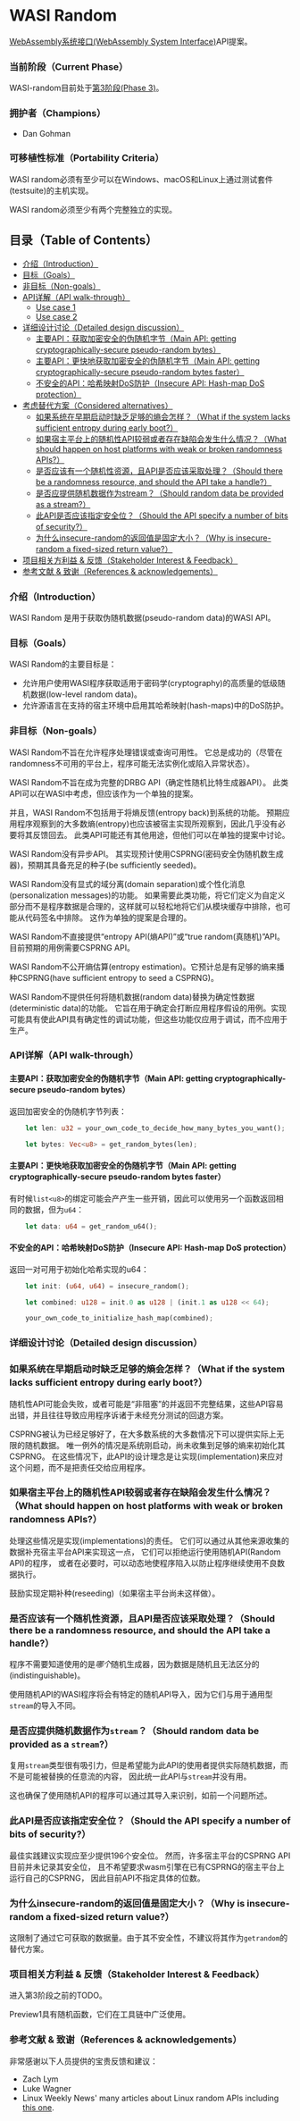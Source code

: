 # WASI Random

[WebAssembly系统接口(WebAssembly System Interface)](https://github.com/WebAssembly/WASI)API提案。

### 当前阶段（Current Phase）

WASI-random目前处于[第3阶段(Phase 3)][Phase 3]。

[Phase 3]: https://github.com/WebAssembly/WASI/blob/main/Proposals.md#phase-3---implementation-phase-cg--wg

### 拥护者（Champions）

- Dan Gohman

### 可移植性标准（Portability Criteria）


WASI random必须有至少可以在Windows、macOS和Linux上通过测试套件(testsuite)的主机实现。

WASI random必须至少有两个完整独立的实现。

## 目录（Table of Contents）

- [介绍（Introduction）](#介绍introduction)
- [目标（Goals）](#目标goals)
- [非目标（Non-goals）](#非目标non-goals)
- [API详解（API walk-through）](#API详解api-walk-through)
  - [Use case 1](#use-case-1)
  - [Use case 2](#use-case-2)
- [详细设计讨论（Detailed design discussion）](#详细设计讨论detailed-design-discussion)
  - [主要API：获取加密安全的伪随机字节（Main API: getting cryptographically-secure pseudo-random bytes）](#主要api获取加密安全的伪随机字节main-api-getting-cryptographically-secure-pseudo-random-bytes)
  - [主要API：更快地获取加密安全的伪随机字节（Main API: getting cryptographically-secure pseudo-random bytes faster）](#主要api更快地获取加密安全的伪随机字节main-api-getting-cryptographically-secure-pseudo-random-bytes-faster)
  - [不安全的API：哈希映射DoS防护（Insecure API: Hash-map DoS protection）](#不安全的api哈希映射dos防护insecure-api-hash-map-dos-protection)
- [考虑替代方案（Considered alternatives）](#考虑替代方案considered-alternatives)
  - [如果系统在早期启动时缺乏足够的熵会怎样？（What if the system lacks sufficient entropy during early boot?）](#如果系统在早期启动时缺乏足够的熵会怎样what-if-the-system-lacks-sufficient-entropy-during-early-boot)
  - [如果宿主平台上的随机性API较弱或者存在缺陷会发生什么情况？（What should happen on host platforms with weak or broken randomness APIs?）](#如果宿主平台上的随机性api较弱或者存在缺陷会发生什么情况what-should-happen-on-host-platforms-with-weak-or-broken-randomness-apis)
  - [是否应该有一个随机性资源，且API是否应该采取处理？（Should there be a randomness resource, and should the API take a handle?）](#是否应该有一个随机性资源且api是否应该采取处理should-there-be-a-randomness-resource-and-should-the-api-take-a-handle)
  - [是否应提供随机数据作为stream？（Should random data be provided as a stream?）](#是否应提供随机数据作为streamshould-random-data-be-provided-as-a-stream)
  - [此API是否应该指定安全位？（Should the API specify a number of bits of security?）](#此api是否应该指定安全位should-the-api-specify-a-number-of-bits-of-security)
  - [为什么insecure-random的返回值是固定大小？（Why is insecure-random a fixed-sized return value?）](#为什么insecure-random的返回值是固定大小why-is-insecure-random-a-fixed-sized-return-value)
- [项目相关方利益 & 反馈（Stakeholder Interest & Feedback）](#项目相关方利益--反馈stakeholder-interest--feedback)
- [参考文献 & 致谢（References & acknowledgements）](#参考文献--致谢references--acknowledgements)

### 介绍（Introduction）

WASI Random 是用于获取伪随机数据(pseudo-random data)的WASI API。

### 目标（Goals）

WASI Random的主要目标是：
 - 允许用户使用WASI程序获取适用于密码学(cryptography)的高质量的低级随机数据(low-level random data)。
 - 允许源语言在支持的宿主环境中启用其哈希映射(hash-maps)中的DoS防护。

### 非目标（Non-goals）

WASI Random不旨在允许程序处理错误或查询可用性。
它总是成功的（尽管在randomness不可用的平台上，程序可能无法实例化或陷入异常状态）。

WASI Random不旨在成为完整的DRBG API（确定性随机比特生成器API）。
此类API可以在WASI中考虑，但应该作为一个单独的提案。

并且，WASI Random不包括用于将熵反馈(entropy back)到系统的功能。
预期应用程序观察到的大多数熵(entropy)也应该被宿主实现所观察到，因此几乎没有必要将其反馈回去。
此类API可能还有其他用途，但他们可以在单独的提案中讨论。

WASI Random没有异步API。
其实现预计使用CSPRNG(密码安全伪随机数生成器)，预期其具备充足的种子(be sufficiently seeded)。

WASI Random没有显式的域分离(domain separation)或个性化消息(personalization messages)的功能。
如果需要此类功能，将它们定义为自定义部分而不是程序数据是合理的，这样就可以轻松地将它们从模块缓存中排除，也可能从代码签名中排除。
这作为单独的提案是合理的。

WASI Random不直接提供“entropy API(熵API)”或“true random(真随机)”API。
目前预期的用例需要CSPRNG API。

WASI Random不公开熵估算(entropy estimation)。它预计总是有足够的熵来播种CSPRNG(have sufficient entropy to seed a CSPRNG)。

WASI Random不提供任何将随机数据(random data)替换为确定性数据(deterministic data)的功能。
它旨在用于确定会打断应用程序假设的用例。实现可能具有使此API具有确定性的调试功能，但这些功能仅应用于调试，而不应用于生产。

### API详解（API walk-through）

#### 主要API：获取加密安全的伪随机字节（Main API: getting cryptographically-secure pseudo-random bytes）

返回加密安全的伪随机字节列表：

```rust
    let len: u32 = your_own_code_to_decide_how_many_bytes_you_want();

    let bytes: Vec<u8> = get_random_bytes(len);
```

#### 主要API：更快地获取加密安全的伪随机字节（Main API: getting cryptographically-secure pseudo-random bytes faster）

有时候`list<u8>`的绑定可能会产产生一些开销，因此可以使用另一个函数返回相同的数据，但为`u64`：

```rust
    let data: u64 = get_random_u64();
```

#### 不安全的API：哈希映射DoS防护（Insecure API: Hash-map DoS protection）

返回一对可用于初始化哈希实现的u64：

```rust
    let init: (u64, u64) = insecure_random();

    let combined: u128 = init.0 as u128 | (init.1 as u128 << 64);

    your_own_code_to_initialize_hash_map(combined);
```

### 详细设计讨论（Detailed design discussion）

### 如果系统在早期启动时缺乏足够的熵会怎样？（What if the system lacks sufficient entropy during early boot?）

随机性API可能会失败，或者可能是“非阻塞”的并返回不完整结果，这些API容易出错，并且往往导致应用程序诉诸于未经充分测试的回退方案。

CSPRNG被认为已经足够好了，在大多数系统的大多数情况下可以提供实际上无限的随机数据。
唯一例外的情况是系统刚启动，尚未收集到足够的熵来初始化其CSPRNG。
在这些情况下，此API的设计理念是让实现(implementation)来应对这个问题，而不是把责任交给应用程序。

### 如果宿主平台上的随机性API较弱或者存在缺陷会发生什么情况？（What should happen on host platforms with weak or broken randomness APIs?）

处理这些情况是实现(implementations)的责任。
它们可以通过从其他来源收集的数据补充宿主平台API来实现这一点，
它们可以拒绝运行使用随机API(Random API)的程序，
或者在必要时，可以动态地使程序陷入以防止程序继续使用不良数据执行。

鼓励实现定期补种(reseeding)（如果宿主平台尚未这样做）。

### 是否应该有一个随机性资源，且API是否应该采取处理？（Should there be a randomness resource, and should the API take a handle?）

程序不需要知道使用的是*哪个*随机生成器，因为数据是随机且无法区分的(indistinguishable)。

使用随机API的WASI程序将会有特定的随机API导入，因为它们与用于通用型`stream`的导入不同。

### 是否应提供随机数据作为`stream`？（Should random data be provided as a `stream`?）

复用`stream`类型很有吸引力，但是希望能为此API的使用者提供实际随机数据，而不是可能被替换的任意流的内容，
因此统一此API与`stream`并没有用。

这也确保了使用随机API的程序可以通过其导入来识别，如前一个问题所述。

### 此API是否应该指定安全位？（Should the API specify a number of bits of security?）

最佳实践建议实现应至少提供196个安全位。
然而，许多宿主平台的CSPRNG API目前并未记录其安全位，
且不希望要求wasm引擎在已有CSPRNG的宿主平台上运行自己的CSPRNG，
因此目前API不指定具体的位数。

### 为什么insecure-random的返回值是固定大小？（Why is insecure-random a fixed-sized return value?）

这限制了通过它可获取的数据量。由于其不安全性，不建议将其作为`getrandom`的替代方案。

### 项目相关方利益 & 反馈（Stakeholder Interest & Feedback）

进入第3阶段之前的TODO。

Preview1具有随机函数，它们在工具链中广泛使用。

### 参考文献 & 致谢（References & acknowledgements）

非常感谢以下人员提供的宝贵反馈和建议：

- Zach Lym
- Luke Wagner
- Linux Weekly News' many articles about Linux random APIs including [this one].

[this one]: https://lwn.net/Articles/808575/
